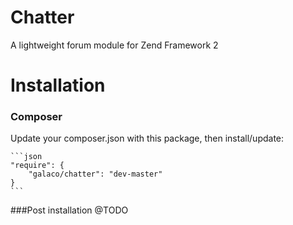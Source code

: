 Chatter
=======
A lightweight forum module for Zend Framework 2

Installation
============
### Composer
Update your composer.json with this package, then install/update:

    ```json
    "require": {
		"galaco/chatter": "dev-master"
    }
    ```
	
###Post installation
@TODO
